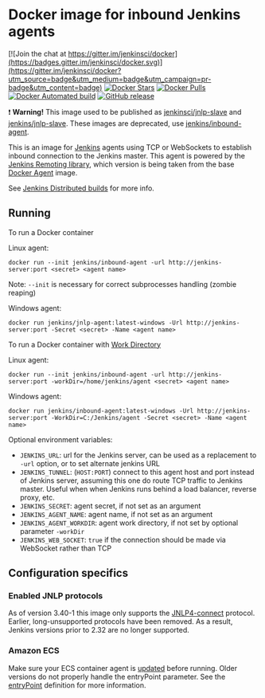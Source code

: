 # Docker image for inbound Jenkins agents

[![Join the chat at https://gitter.im/jenkinsci/docker](https://badges.gitter.im/jenkinsci/docker.svg)](https://gitter.im/jenkinsci/docker?utm_source=badge&utm_medium=badge&utm_campaign=pr-badge&utm_content=badge)
[![Docker Stars](https://img.shields.io/docker/stars/jenkins/inbound-agent.svg)](https://hub.docker.com/r/jenkins/inbound-agent/)
[![Docker Pulls](https://img.shields.io/docker/pulls/jenkins/inbound-agent.svg)](https://hub.docker.com/r/jenkins/inbound-agent/)
[![Docker Automated build](https://img.shields.io/docker/automated/jenkins/inbound-agent.svg)](https://hub.docker.com/r/jenkins/inbound-agent/)
[![GitHub release](https://img.shields.io/github/release/jenkinsci/docker-inbound-agent.svg?label=changelog)](https://github.com/jenkinsci/docker-inbound-agent/releases/latest)

:exclamation: **Warning!** This image used to be published as [jenkinsci/jnlp-slave](https://hub.docker.com/r/jenkinsci/jnlp-slave/) and [jenkins/jnlp-slave](https://hub.docker.com/r/jenkins/jnlp-slave/). 
These images are deprecated, use [jenkins/inbound-agent](https://hub.docker.com/r/jenkins/jnlp-slave/).

This is an image for [Jenkins](https://jenkins.io) agents using TCP or WebSockets to establish inbound connection to the Jenkins master.
This agent is powered by the [Jenkins Remoting library](https://github.com/jenkinsci/remoting), which version is being taken from the base [Docker Agent](https://github.com/jenkinsci/docker-agent/) image.

See [Jenkins Distributed builds](https://wiki.jenkins-ci.org/display/JENKINS/Distributed+builds) for more info.

## Running

To run a Docker container

  Linux agent:

    docker run --init jenkins/inbound-agent -url http://jenkins-server:port <secret> <agent name>
  Note: `--init` is necessary for correct subprocesses handling (zombie reaping)

  Windows agent:

    docker run jenkins/jnlp-agent:latest-windows -Url http://jenkins-server:port -Secret <secret> -Name <agent name>

To run a Docker container with [Work Directory](https://github.com/jenkinsci/remoting/blob/master/docs/workDir.md) 

  Linux agent:

    docker run --init jenkins/inbound-agent -url http://jenkins-server:port -workDir=/home/jenkins/agent <secret> <agent name>
    
  Windows agent:

    docker run jenkins/inbound-agent:latest-windows -Url http://jenkins-server:port -WorkDir=C:/Jenkins/agent -Secret <secret> -Name <agent name>

Optional environment variables:

* `JENKINS_URL`: url for the Jenkins server, can be used as a replacement to `-url` option, or to set alternate jenkins URL
* `JENKINS_TUNNEL`: (`HOST:PORT`) connect to this agent host and port instead of Jenkins server, assuming this one do route TCP traffic to Jenkins master. Useful when when Jenkins runs behind a load balancer, reverse proxy, etc.
* `JENKINS_SECRET`: agent secret, if not set as an argument
* `JENKINS_AGENT_NAME`: agent name, if not set as an argument
* `JENKINS_AGENT_WORKDIR`: agent work directory, if not set by optional parameter `-workDir`
* `JENKINS_WEB_SOCKET`: `true` if the connection should be made via WebSocket rather than TCP

## Configuration specifics

### Enabled JNLP protocols

As of version 3.40-1 this image only supports the [JNLP4-connect](https://github.com/jenkinsci/remoting/blob/master/docs/protocols.md#jnlp4-connect) protocol.
Earlier, long-unsupported protocols have been removed.
As a result, Jenkins versions prior to 2.32 are no longer supported.

### Amazon ECS

Make sure your ECS container agent is [updated](http://docs.aws.amazon.com/AmazonECS/latest/developerguide/ecs-agent-update.html) before running. Older versions do not properly handle the entryPoint parameter. See the [entryPoint](http://docs.aws.amazon.com/AmazonECS/latest/developerguide/task_definition_parameters.html#container_definitions) definition for more information.
